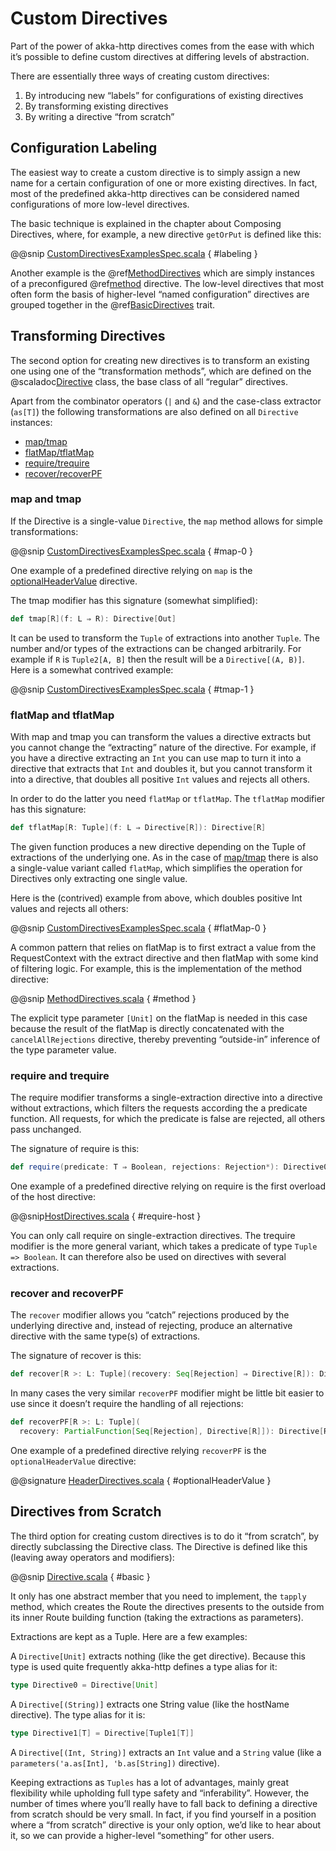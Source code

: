 <a id="custom-directives"></a>
# Custom Directives

Part of the power of akka-http directives comes from the ease with which it’s possible to define
custom directives at differing levels of abstraction.

There are essentially three ways of creating custom directives:

 1. By introducing new “labels” for configurations of existing directives
 2. By transforming existing directives
 3. By writing a directive “from scratch”

## Configuration Labeling

The easiest way to create a custom directive is to simply assign a new name for a certain configuration
of one or more existing directives. In fact, most of the predefined akka-http directives can be considered
named configurations of more low-level directives.

The basic technique is explained in the chapter about Composing Directives, where, for example, a new directive
`getOrPut` is defined like this:

@@snip [CustomDirectivesExamplesSpec.scala](../../../../../../test/scala/docs/http/scaladsl/server/directives/CustomDirectivesExamplesSpec.scala) { #labeling }

Another example is the @ref[MethodDirectives](method-directives/index.md#methoddirectives) which are simply instances of a preconfigured @ref[method](method-directives/method.md#method) directive.
The low-level directives that most often form the basis of higher-level “named configuration” directives are grouped
together in the @ref[BasicDirectives](basic-directives/index.md#basicdirectives) trait.

## Transforming Directives

The second option for creating new directives is to transform an existing one using one of the
“transformation methods”, which are defined on the @scaladoc[Directive](akka.http.scaladsl.server.Directive) class, the base class of all “regular” directives.

Apart from the combinator operators (`|` and `&`) and the case-class extractor (`as[T]`)
the following transformations are also defined on all `Directive` instances:

>
 * [map/tmap](#map-tmap)
 * [flatMap/tflatMap](#flatmap-tflatmap)
 * [require/trequire](#require-trequire)
 * [recover/recoverPF](#recover-recoverpf)

<a id="map-tmap"></a>
### map and tmap

If the Directive is a single-value `Directive`, the `map` method allows
for simple transformations:

@@snip [CustomDirectivesExamplesSpec.scala](../../../../../../test/scala/docs/http/scaladsl/server/directives/CustomDirectivesExamplesSpec.scala) { #map-0 }

One example of a predefined directive relying on `map` is the [optionalHeaderValue](https://github.com/akka/akka-http/blob/master/akka-http/src/main/scala/akka/http/scaladsl/server/directives/HeaderDirectives.scala#L103) directive.

The tmap modifier has this signature (somewhat simplified):

```scala
def tmap[R](f: L ⇒ R): Directive[Out]
```

It can be used to transform the `Tuple` of extractions into another `Tuple`.
The number and/or types of the extractions can be changed arbitrarily. For example
if `R` is `Tuple2[A, B]` then the result will be a `Directive[(A, B)]`. Here is a
somewhat contrived example:

@@snip [CustomDirectivesExamplesSpec.scala](../../../../../../test/scala/docs/http/scaladsl/server/directives/CustomDirectivesExamplesSpec.scala) { #tmap-1 }

<a id="flatmap-tflatmap"></a>
### flatMap and tflatMap

With map and tmap you can transform the values a directive extracts
but you cannot change the “extracting” nature of the directive.
For example, if you have a directive extracting an `Int` you can use map to turn
it into a directive that extracts that `Int` and doubles it, but you cannot transform
it into a directive, that doubles all positive `Int` values and rejects all others.

In order to do the latter you need `flatMap` or `tflatMap`. The `tflatMap`
modifier has this signature:

```scala
def tflatMap[R: Tuple](f: L ⇒ Directive[R]): Directive[R]
```

The given function produces a new directive depending on the Tuple of extractions
of the underlying one. As in the case of [map/tmap](#map-tmap) there is also a single-value
variant called `flatMap`, which simplifies the operation for Directives only extracting one single value.

Here is the (contrived) example from above, which doubles positive Int values and rejects all others:

@@snip [CustomDirectivesExamplesSpec.scala](../../../../../../test/scala/docs/http/scaladsl/server/directives/CustomDirectivesExamplesSpec.scala) { #flatMap-0 }

A common pattern that relies on flatMap is to first extract a value
from the RequestContext with the extract directive and then flatMap with
some kind of filtering logic. For example, this is the implementation
of the method directive:

@@snip [MethodDirectives.scala](../../../../../../../../akka-http/src/main/scala/akka/http/scaladsl/server/directives/MethodDirectives.scala) { #method }

The explicit type parameter `[Unit]` on the flatMap is needed in this case
because the result of the flatMap is directly concatenated with the
`cancelAllRejections` directive, thereby preventing “outside-in”
inference of the type parameter value.

<a id="require-trequire"></a>
### require and trequire

The require modifier transforms a single-extraction directive into a directive
without extractions, which filters the requests according the a predicate function.
All requests, for which the predicate is false are rejected, all others pass unchanged.

The signature of require is this:

```scala
def require(predicate: T ⇒ Boolean, rejections: Rejection*): Directive0
```

One example of a predefined directive relying on require is the first overload of the host directive:

@@snip[HostDirectives.scala](../../../../../../../../akka-http/src/main/scala/akka/http/scaladsl/server/directives/HostDirectives.scala) { #require-host }

You can only call require on single-extraction directives. The trequire modifier is the
more general variant, which takes a predicate of type `Tuple => Boolean`.
It can therefore also be used on directives with several extractions.

<a id="recover-recoverpf"></a>
### recover and recoverPF

The `recover` modifier allows you “catch” rejections produced by the underlying
directive and, instead of rejecting, produce an alternative directive with the same type(s) of extractions.

The signature of recover is this:

```scala
def recover[R >: L: Tuple](recovery: Seq[Rejection] ⇒ Directive[R]): Directive[R] =
```

In many cases the very similar `recoverPF` modifier might be little bit
easier to use since it doesn’t require the handling of all rejections:

```scala
def recoverPF[R >: L: Tuple](
  recovery: PartialFunction[Seq[Rejection], Directive[R]]): Directive[R]
```

One example of a predefined directive relying `recoverPF` is the `optionalHeaderValue` directive:

@@signature [HeaderDirectives.scala](../../../../../../../../akka-http/src/main/scala/akka/http/scaladsl/server/directives/HeaderDirectives.scala) { #optionalHeaderValue }

## Directives from Scratch

The third option for creating custom directives is to do it “from scratch”,
by directly subclassing the Directive class. The Directive is defined like this
(leaving away operators and modifiers):

@@snip [Directive.scala](../../../../../../../../akka-http/src/main/scala/akka/http/scaladsl/server/Directive.scala) { #basic }

It only has one abstract member that you need to implement, the `tapply` method, which creates
the Route the directives presents to the outside from its inner Route building function
(taking the extractions as parameters).

Extractions are kept as a Tuple. Here are a few examples:

A `Directive[Unit]` extracts nothing (like the get directive).
Because this type is used quite frequently akka-http defines a type alias for it:

```scala
type Directive0 = Directive[Unit]
```

A `Directive[(String)]` extracts one String value (like the hostName directive). The type alias for it is:

```scala
type Directive1[T] = Directive[Tuple1[T]]
```

A `Directive[(Int, String)]` extracts an `Int` value and a `String` value
(like a `parameters('a.as[Int], 'b.as[String])` directive).

Keeping extractions as `Tuples` has a lot of advantages, mainly great flexibility
while upholding full type safety and “inferability”. However, the number of times
where you’ll really have to fall back to defining a directive from scratch should
be very small. In fact, if you find yourself in a position where a “from scratch”
directive is your only option, we’d like to hear about it,
so we can provide a higher-level “something” for other users.
